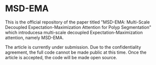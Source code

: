 # MSD-EMA
This is the official repository of the paper titled "MSD-EMA: Multi-Scale Decoupled Expectation-Maximization Attention for Polyp Segmentation" which introducesa multi-scale decoupled Expectation-Maximization attention, namely MSD-EMA.

The article is currently under submission. Due to the confidentiality agreement, the full code cannot be made public at this time. Once the article is accepted, the code will be made open source.
